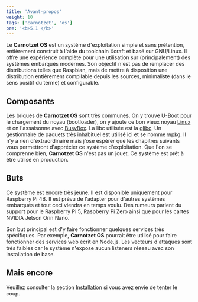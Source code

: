 ```yaml
---
title: 'Avant-propos'
weight: 10
tags: ['carnotzet', 'os']
pre: '<b>5.1 </b>'
---
```


Le **Carnotzet OS** est un système d'exploitation simple et sans prétention,
entièrement construit à l'aide du toolchain Xcraft et basé sur GNU/Linux. Il
offre une expérience complète pour une utilisation sur (principalement) des
systèmes embarqués modernes. Son objectif n'est pas de remplacer des
distributions telles que Raspbian, mais de mettre à disposition une distribution
entièrement compilable depuis les sources, minimaliste (dans le sens positif du
terme) et configurable.

## Composants

Les briques de **Carnotzet OS** sont très communes. On y trouve [U-Boot][uboot]
pour le chargement du noyau (bootloader), on y ajoute ce bon vieux noyau
[Linux][linux] et on l'assaisonne avec [BusyBox][bb]. La libc utilisée est la
[glibc][glibc]. Un gestionnaire de paquets très inhabituel est utilisé ici et se
nomme [wpkg][wpkg]. Il n'y a rien d'extraordinaire mais j'ose espérer que les
chapitres suivants vous permettront d'apprécier ce système d'exploitation. Que
l'on se comprenne bien, **Carnotzet OS** n'est pas un jouet. Ce système est prêt
à être utilisé en production.

## Buts

Ce système est encore très jeune. Il est disponible uniquement pour Raspberry Pi
4B. Il est prévu de l'adapter pour d'autres systèmes embarqués et tout ceci
viendra en temps voulu. Des rumeurs parlent du support pour le Raspberry Pi 5,
Raspberry Pi Zero ainsi que pour les cartes NVIDIA Jetson Orin Nano.

Son but principal est d'y faire fonctionner quelques services très spécifiques.
Par exemple, **Carnotzet OS** pourrait être utilisé pour faire fonctionner des
services web écrit en Node.js. Les vecteurs d'attaques sont très faibles car le
système n'expose aucun listeners réseau avec son installation de base.

## Mais encore

Veuillez consulter la section [Installation](/carnotzet/02.installation) si vous
avez envie de tenter le coup.

[uboot]: https://u-boot.org/
[linux]: https://kernel.org
[bb]: https://www.busybox.net/
[wpkg]: https://github.com/Xcraft-Inc/wpkg
[glibc]: https://www.gnu.org/software/libc/
